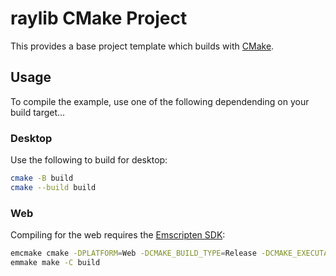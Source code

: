 # raylib CMake Project

This provides a base project template which builds with [CMake](https://cmake.org).

## Usage

To compile the example, use one of the following dependending on your build target...

### Desktop

Use the following to build for desktop:

``` bash
cmake -B build
cmake --build build
```

### Web

Compiling for the web requires the [Emscripten SDK](https://emscripten.org/docs/getting_started/downloads.html):

``` bash
emcmake cmake -DPLATFORM=Web -DCMAKE_BUILD_TYPE=Release -DCMAKE_EXECUTABLE_SUFFIX=".html" -B build
emmake make -C build
```
